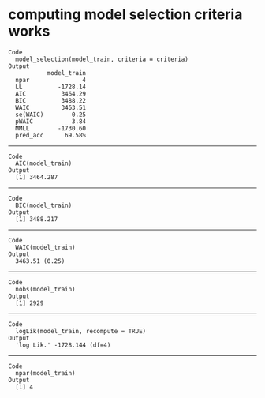 # computing model selection criteria works

    Code
      model_selection(model_train, criteria = criteria)
    Output
               model_train
      npar               4
      LL          -1728.14
      AIC          3464.29
      BIC          3488.22
      WAIC         3463.51
      se(WAIC)        0.25
      pWAIC           3.84
      MMLL        -1730.60
      pred_acc      69.58%

---

    Code
      AIC(model_train)
    Output
      [1] 3464.287

---

    Code
      BIC(model_train)
    Output
      [1] 3488.217

---

    Code
      WAIC(model_train)
    Output
      3463.51 (0.25)

---

    Code
      nobs(model_train)
    Output
      [1] 2929

---

    Code
      logLik(model_train, recompute = TRUE)
    Output
      'log Lik.' -1728.144 (df=4)

---

    Code
      npar(model_train)
    Output
      [1] 4

